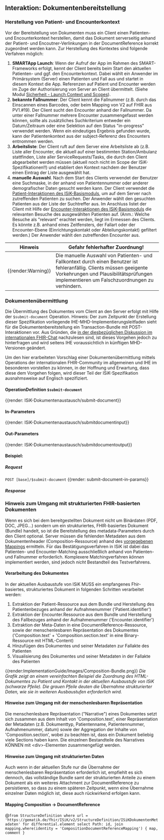 ## Interaktion: Dokumentenbereitstellung
### Herstellung von Patient- und Encounterkontext
Vor der Bereitstellung von Dokumenten muss ein Client einen Patienten- und Encounterkontext herstellen, damit das Dokument serverseitig anhand der Patient- und Encoutner-Verlinkungen in der DocumentReference korrekt zugeordnet werden kann.
Zur Herstellung des Kontextes sind folgende Verfahren möglich:

1. **SMARTApp Launch**: Wenn der Aufruf der App im Rahmen des SMART-Frameworks erfolgt, kennt der Client bereits beim Start den aktuellen Patienten- und ggf. den Encounterkontext. Dabei wählt ein Anwender im Primärsystem (Server) einen Patienten und Fall aus und startet in diesem Kontext die App. Referenzen auf Patient und Encounter werden im Zuge der Authorisierung von Server an Client übermittelt. (Siehe Modul [Sicherheit - Launch Context und Scopes](https://simplifier.net/guide/ImplementierungsleitfadenISiK-Sicherheit/ScopesAndLaunchContext)). 
2. **bekannte Fallnummer**: Der Client kennt die Fallnummer (z.B. durch das Einscannen eines Barcodes, oder beim Mapping von V2 auf FHIR aus  PV1.#19). Der Client sucht den Encounter anhand der Fallnummer. Da unter einer Fallnummer mehrere Encounter zusammengefasst werden können, sollte als zusätzliches Suchkriterium entweder ein Datum/Zeitraum oder eine Selektion auf den Status "in-progress" verwendet werden. Wenn ein eindeutiges Ergebnis gefunden wurde, kann der Patientenkontext aus der subject-Referenz des Encounters entnommen werden. 
3. **Arbeitsliste**: Der Client ruft auf dem Server eine Arbeitsliste ab (z.B. Liste aller Encounter, die aktuell auf einer bestimmten Station/Ambulanz stattfinden, Liste aller ServiceRequests/Tasks, die durch den Client abgearbeitet werden müssen (aktuell noch nicht im Scope der ISiK-Spezifikationen!!) und etabliert den Kontext nachdem der Benutzer einen Eintrag der Liste ausgewählt hat.
4. **manuelle Auswahl**. Nach dem Start des Clients verwendet der Benutzer eine Suchmaske, in der anhand von Patientennummer oder anderer demografischer Daten gesucht werden kann. Der Client verwendet die [Patient-Interaktionen des ISiK-Basismoduls](https://simplifier.net/guide/isik-basismodul-stufe2/PatientPatient#PatientInteraktionen), um auf dem Server nach zutreffenden Patienten zu suchen. Der Anwender wählt den gesuchten Patienten aus der Liste der Suchtreffer aus. Im Anschluss listet der Client mit Hilfe der [Encounter-Interaktionen des ISiK-Basismoduls](https://simplifier.net/guide/isik-basismodul-stufe2/KontaktFallEncounter#Interaktionen) die relevanten Besuche des ausgewählten Patienten auf. (Anm.: Welche Besuche als "relevant" erachtet werden, liegt im Ermessen des Clients. Es könnte z.B. anhand eines Zeitfensters, der Fallart oder der Encounter-Ebene (Einrichtungskontakt oder Abteilungskontakt) gefiltert werden.) Der Anwender wählt den zutreffenden Encounter aus.

| Hinweis | Gefahr fehlerhafter Zuordnung!|
|---------|---------------------|
| {{render:Warning}} | Die manuelle Auswahl von Patienten- und Fallkontext durch einen Benutzer ist fehleranfällig. Clients müssen geeigente Vorkehrungen und Plausibilitätsprüfungen implementieren um Falschzuordnungen zu verhindern.|

### Dokumentenübermittlung
Die Übermittlung des Dokumentes vom Client an den Server erfolgt mit Hilfe der `$submit-document` Operation.
Hinweis: Der zum Zeitpunkt der Erstellung dieser Spezifikation vorliegende IHE-MHD-Implementierungsleitfaden sieht für die Dokumentenbereitstellung ein 
Transaction-Bundle mit POST-Interaktionen vor. 
Aus Gründen, die [in der diesbezüglichen Diskussion im internationalen FHIR-Chat](https://chat.fhir.org/#narrow/stream/179223-ihe/topic/MHD.20update.20and.20status) 
nachzulesen sind, ist dieses Vorgehen jedoch zu hinterfragen und wird seitens IHE voraussichtlich in künftigen MHD-Versionen geändert.

Um den hier erarbeiteten Vorschlag einer Dokumentenübermittlung mittels Operations der internationalen FHIR-Community im allgemeinen und 
IHE im besonderen vorstellen zu können, in der Hoffnung und Erwartung, dass diese dem Vorgehen folgen, wird dieser Teil der ISiK-Spezifikation 
ausnahmsweise auf Englisch spezifiziert.

#### OperationDefinition `$submit-document`

{{render: ISiK-Dokumentenaustausch/submit-document}}

#### In-Parameters

{{render: ISiK-Dokumentenaustausch/submitdocumentinput}}

#### Out-Parameters

{{render: ISiK-Dokumentenaustausch/submitdocumentoutput}}

#### Beispiel:
##### Request
`POST [base]/$submit-document`
{{render: submit-document-in-params}}
##### Response


### Hinweis zum Umgang mit strukturierten FHIR-basierten Dokumenten
Wenn es sich bei dem bereitgestellten Dokument nicht um Binärdaten (PDF, DOC, JPEG...) sondern um ein strukturiertes, FHIR-basiertes Dokument (Bundle) handelt, so ist die Bereitstellung des metadata-Parameters durch den Client optional.
Server müssen die fehlenden Metadaten aus dem Dokumentenheader (Composition-Ressource) anhand des [vorgegebenen Mappings](https://simplifier.net/ISiK-Dokumentenaustausch/ISiKDokumentenMetadaten/~mappings) ermitteln.
Für das Bestätigungsverfahren in ISiK ist dabei das Patienten- und Encounter-Matching ausschließlich anhand von Patienten- und Fallnummer erforderlich.
Komplexere Matchingverfahren *können* implementiert werden, sind jedoch *nicht* Bestandteil des Testverfahrens.


#### Verarbeitung des Dokumentes

In der aktuellen Ausbaustufe von ISiK MUSS ein empfangenes Fhir-basiertes, strukturiertes Dokument in folgenden Schritten verarbeitet werden:

1. Extraktion der Patient-Ressource aus dem Bundle und Herstellung des Patientenbezuges anhand der Aufnahmenummer ('Patient.identifier')
2. Extraktion der Encounter.Ressource aus dem Bundle und Herstellung des Fallbezuges anhand der Aufnahmenummer ('Encounter.identifier')
3. Extraktion der Meta-Daten in eine DocumentReference-Ressource, sowie der menschenlesbaren Repräsentation des Dokumentes ('Composition.text' + 'Composition.section.text' in eine Binary-Ressource mit HTML-Content)
4. Hinzufügen des Dokumentes und seiner Metadaten zur Fallakte des Patienten 
5. Visualisierung des Dokumentes und seiner Metadaten in der Fallakte des Patienten

{{render:ImplementationGuide/Images/Composition-Bundle.png}}
*Die Grafik zeigt an einem vereinfachten Beispiel die Zuordnung des HTML-Dokumentes zu Patient und Kontakt in der aktuellen Ausbaustufe von ISiK (schwarze Pfeile). Die grauen Pfeile deuten die Übernahme strukturierter Daten, wie sie in weiteren Ausbaustufen erforderlich wird.*

#### Hinweise zum Umgang mit der menschenlesbaren Repräsentation

Die menschenlesbare Repräsentation ("Narrative") eines Dokumentes setzt sich zusammen aus dem Inhalt von 'Composition.text', einer Repräsentation der Metadaten (z.B. Dokumenttyp, Patientenname, Patientennummer, Aufnahmenummer, datum) sowie der Aggregation der Inhalte von 'Composition.section', wobei zu beachten ist, dass ein Dokument beliebig viele Sections haben kann.
Die einzelnen Bestandteile des Narratives KÖNNEN mit \<div\>-Elementen zusammengefügt werden.

#### Hinweise zum Umgang mit strukturierten Daten

Auch wenn in der aktuellen Stufe nur die Übernahme der menschenlesbaren Repräsentation erforderlich ist, empfiehlt es sich dennoch, das vollständige Bundle samt der strukturierten Anteile zu einem Dokument als ein weiteres Attachment zur DocumentReference zu persistieren, so dass zu einem späteren Zeitpunkt, wenn eine Übernahme einzelner Daten möglich ist, diese auch rückwirkend erfolgen kann.

#### Mapping Composition -> DocumentReference
 @```
      from StructureDefinition
      where url = 'https://gematik.de/fhir/ISiK/v2/StructureDefinition/ISiKDokumentenMetadaten'
      for differential.element
      select
        Path: id,
        join mapping.where(identity = 'CompositionDocumentReferenceMapping') { map, comment }
      ```
